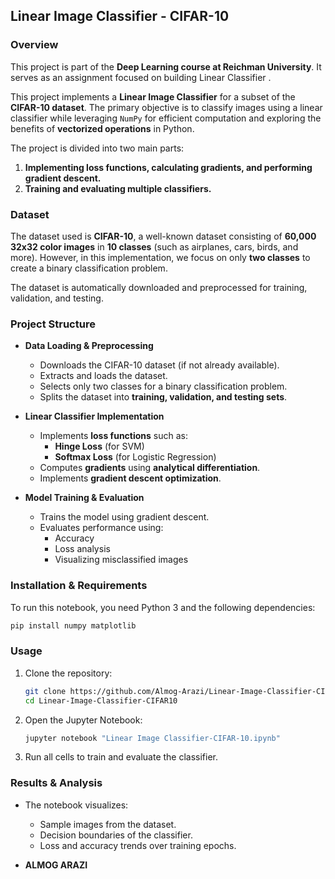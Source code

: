 ## Linear Image Classifier - CIFAR-10

### Overview

This project is part of the **Deep Learning course at Reichman University**. It serves as an assignment focused on building Linear Classifier .

This project implements a **Linear Image Classifier** for a subset of the **CIFAR-10 dataset**. The primary objective is to classify images using a linear classifier while leveraging `NumPy` for efficient computation and exploring the benefits of **vectorized operations** in Python.

The project is divided into two main parts:

1. **Implementing loss functions, calculating gradients, and performing gradient descent.**
2. **Training and evaluating multiple classifiers.**

### Dataset

The dataset used is **CIFAR-10**, a well-known dataset consisting of **60,000 32x32 color images** in **10 classes** (such as airplanes, cars, birds, and more). However, in this implementation, we focus on only **two classes** to create a binary classification problem.

The dataset is automatically downloaded and preprocessed for training, validation, and testing.

### Project Structure

- **Data Loading & Preprocessing**  
  - Downloads the CIFAR-10 dataset (if not already available).  
  - Extracts and loads the dataset.  
  - Selects only two classes for a binary classification problem.  
  - Splits the dataset into **training, validation, and testing sets**.  

- **Linear Classifier Implementation**  
  - Implements **loss functions** such as:
    - **Hinge Loss** (for SVM)
    - **Softmax Loss** (for Logistic Regression)
  - Computes **gradients** using **analytical differentiation**.
  - Implements **gradient descent optimization**.

- **Model Training & Evaluation**  
  - Trains the model using gradient descent.
  - Evaluates performance using:
    - Accuracy
    - Loss analysis
    - Visualizing misclassified images

### Installation & Requirements

To run this notebook, you need Python 3 and the following dependencies:

```bash
pip install numpy matplotlib
```

### Usage

1. Clone the repository:

   ```bash
   git clone https://github.com/Almog-Arazi/Linear-Image-Classifier-CIFAR10.git
   cd Linear-Image-Classifier-CIFAR10
   ```

2. Open the Jupyter Notebook:

   ```bash
   jupyter notebook "Linear Image Classifier-CIFAR-10.ipynb"
   ```

3. Run all cells to train and evaluate the classifier.

### Results & Analysis

- The notebook visualizes:
  - Sample images from the dataset.
  - Decision boundaries of the classifier.
  - Loss and accuracy trends over training epochs.

- **ALMOG ARAZI**

